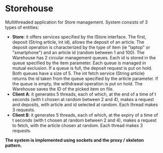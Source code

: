 # Storehouse
Multithreaded application for Store management. System consists of 3 types of entities:
* **Store**: it offers services specified by the IStore interface. The first, deposit (String article, int id), allows the deposit of an article. The deposit operation is characterized by the type of item (ie "laptop" or "smartphone") and an article id (random between 1 and 100). The Warehouse has 2 circular management queues. Each id is stored in the queue specified by the item parameter. Each queue is managed in mutual exclusion. If a queue is full, the deposit request is put on hold. Both queues have a size of 5. The int fetch service (String article) returns the id taken from the queue specified by the article parameter. If the queue is empty, the withdrawal operation is put on hold. The Warehouse saves the ID of the picked item on file.
* **Client A**: it generates 5 threads, each of which, at the end of a time of t seconds (with t chosen at random between 2 and 4), makes a request and deposits, with article and id selected at random. Each thread makes 3 requests.
* **Client B**: it generates 5 threads, each of which, at the expiry of a time of t seconds (with t chosen at random between 2 and 4), makes a request to fetch, with the article chosen at random. Each thread makes 3 requests.

**The system is implemented using sockets and the proxy / skeleton pattern.**
